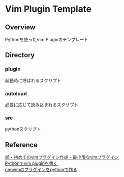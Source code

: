 # Vim Plugin Template

## Overview
Pythonを使ったVim Pluginのテンプレート  

## Directory
### plugin
起動時に呼ばれるスクリプト  
### autoload
必要に応じて読み込まれるスクリプト  
### src
pythonスクリプト

## Reference
[続・初めてのvimプラグイン作成 - 最小限なvimプラグイン](https://qiita.com/bonjin6770@github/items/31e60707ecf2ad6c4496)  
[Pythonでvim pluginを書く](https://qiita.com/zakuro9715/items/98449dd4c6b9e1d61ef5)  
[neovimのプラグインをpythonで作る](https://qiita.com/ragiko/items/0d2a82603832f18a68e8)  
